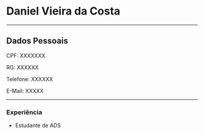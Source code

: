 # Daniel Vieira da Costa

---

## Dados Pessoais


CPF: XXXXXXX

RG: XXXXXX

Telefone: XXXXXX

E-Mail: XXXXX

---

### Experiência

- Estudante de ADS